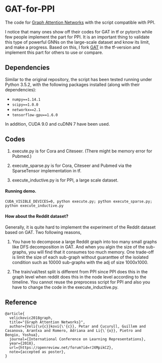 # GAT-for-PPI
The code for [Graph Attention Networks](https://arxiv.org/pdf/1710.10903.pdf) with the script compatible with PPI. 

I notice that many ones show off their codes for GAT in tf or pytorch while few people implement the part for PPI. It is an important thing to validate this type of powerful GNNs on the large-scale dataset and know its limit, and make a progress. Based on this, I fork [GAT](https://github.com/PetarV-/GAT) in the tf-version and implement this part for others to use or compare.

## Dependencies
Similar to the original repository, the script has been tested running under Python 3.5.2, with the following packages installed (along with their dependencies):

- `numpy==1.14.1`
- `scipy==1.0.0`
- `networkx==2.1`
- `tensorflow-gpu==1.6.0`

In addition, CUDA 9.0 and cuDNN 7 have been used.

## Codes

1. execute.py is for Cora and Citeseer. (There might be memory error for Pubmed.)

2. execute_sparse.py is for Cora, Citeseer and Pubmed via the SparseTensor implementation in tf.

3. execute_inductive.py is for PPI, a large scale dataset.

#### Running demo.
```
CUDA_VISIBLE_DEVICES=0, python execute.py; python execute_sparse.py; python execute_inductive.py
```

#### How about the Reddit dataset?

Generally, it is quite hard to implement the experiment of the Reddit dataset based on GAT. Two following reasons,

1. You have to decompose a large Reddit graph into too many small graphs like DFS decomposition in GAT. And when you algin the size of the sub-graphs, you will find that it consumes too much memory. One trade-off is limit the size of each sub-graph without guaranttee of the isolated condition such as 10000 sub-graphs with the adj of size 1000x1000.

2. The train/val/test split is different from PPI since PPI does this in the graph level when reddit does this in the node level according to the timeline. You cannot reuse the preprocess script for PPI and also you have to change the code in the execute_inductive.py.


## Reference
```
@article{
  velickovic2018graph,
  title="{Graph Attention Networks}",
  author={Veli{\v{c}}kovi{\'{c}}, Petar and Cucurull, Guillem and Casanova, Arantxa and Romero, Adriana and Li{\`{o}}, Pietro and Bengio, Yoshua},
  journal={International Conference on Learning Representations},
  year={2018},
  url={https://openreview.net/forum?id=rJXMpikCZ},
  note={accepted as poster},
}
